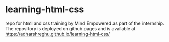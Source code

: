 # learning-html-css
repo for html and css training by Mind Empowered as part of the internship.
The repository is deployed on github pages and is available at  https://adharshreghu.github.io/learning-html-css/
